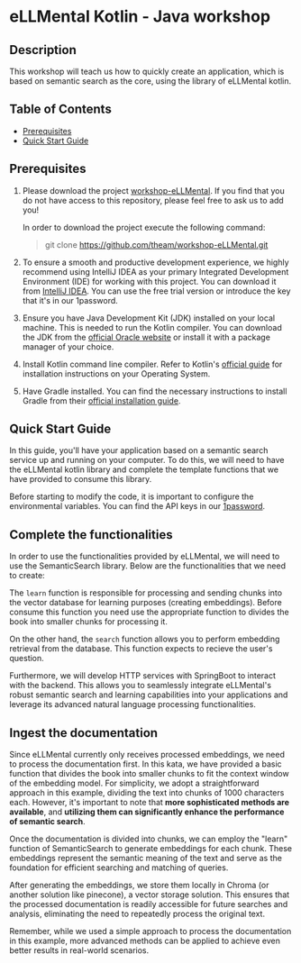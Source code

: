 <!-- omit in toc -->
# eLLMental Kotlin - Java workshop
<!-- omit in toc -->
## Description

This workshop will teach us how to quickly create an application, which is based on semantic search as the core, using 
the library of eLLMental kotlin.

<!-- omit in toc -->
## Table of Contents

- [Prerequisites](#prerequisites)
- [Quick Start Guide](#quick-start-guide)

## Prerequisites

1. Please download the project [workshop-eLLMental](https://github.com/theam/workshop-eLLMental.git). If you find that you do not have access to this repository, please feel free to ask us to add you!

   In order to download the project execute the following command: 
   > git clone https://github.com/theam/workshop-eLLMental.git

2. To ensure a smooth and productive development experience, we highly recommend using IntelliJ IDEA as your primary 
Integrated Development Environment (IDE) for working with this project. You can download it from [IntelliJ IDEA](https://www.jetbrains.com/idea/download/?section=mac).
You can use the free trial version or introduce the key that it's in our 1password.

3. Ensure you have Java Development Kit (JDK) installed on your local machine. This is needed to run the Kotlin
   compiler. You can download the JDK from
   the [official Oracle website](https://www.oracle.com/java/technologies/javase/javase-jdk8-downloads.html) or install
   it with a package manager of your choice. 

3. Install Kotlin command line compiler. Refer to
   Kotlin's [official guide](https://kotlinlang.org/docs/command-line.html) for installation instructions on your
   Operating System. 

4. Have Gradle installed. You can find the necessary instructions to install Gradle from
   their [official installation guide](https://gradle.org/install/).

## Quick Start Guide

In this guide, you'll have your application based on a semantic search service up and running on your computer. 
To do this, we will need to have the eLLMental kotlin library and complete the template functions that we have provided to consume this library. 

Before starting to modify the code, it is important to configure the environmental variables. You can find the API keys 
in our [1password](https://start.1password.com/open/i?a=Z7M3NNFDB5FWNDINTDJPDR6MI4&v=gohapx2edta6xazhcluyply6ku&i=xzh3u7o5zfgkvecmccd6dsuu2q&h=theagilemonkeys.1password.com).

## Complete the functionalities

In order to use the functionalities provided by eLLMental, we will need to use the SemanticSearch library. Below are the functionalities that we need to create:

The `learn` function is responsible for processing and sending chunks into the vector database for learning purposes (creating embeddings). Before consume this function  you need use the appropriate function to divides the book into smaller chunks for processing it.

On the other hand, the `search` function allows you to perform embedding retrieval from the database. This function expects to recieve the user's question.

Furthermore, we will develop HTTP services with SpringBoot to interact with the backend. This allows you to seamlessly integrate eLLMental's robust semantic search and learning capabilities into your applications and leverage its advanced natural language processing functionalities.

## Ingest the documentation

Since eLLMental currently only receives processed embeddings, we need to process the documentation first. In this kata, we have provided a basic function that divides the book into smaller chunks to fit the context window of the embedding model. For simplicity, we adopt a straightforward 
approach in this example, dividing the text into chunks of 1000 characters each. However, it's important to note that **more sophisticated methods are available**, and **utilizing them can significantly enhance the performance of semantic search**.

Once the documentation is divided into chunks, we can employ the "learn" function of SemanticSearch to generate embeddings for each chunk. These embeddings represent the semantic meaning of the text and serve as the foundation for efficient searching and matching of queries.

After generating the embeddings, we store them locally in Chroma (or another solution like pinecone), a vector storage solution. This ensures that the processed documentation is readily accessible for future searches and analysis, eliminating the need to repeatedly process the original text.

Remember, while we used a simple approach to process the documentation in this example, more advanced methods can be applied to achieve even better results in real-world scenarios.

